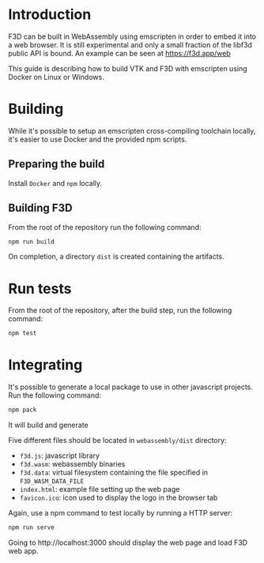 # Introduction

F3D can be built in WebAssembly using emscripten in order to embed it into a web browser.
It is still experimental and only a small fraction of the libf3d public API is bound.
An example can be seen at https://f3d.app/web

This guide is describing how to build VTK and F3D with emscripten using Docker on Linux or Windows.

# Building

While it's possible to setup an emscripten cross-compiling toolchain locally, it's easier to use Docker and the provided npm scripts.

## Preparing the build

Install `Docker` and `npm` locally.

## Building F3D

From the root of the repository run the following command:

```sh
npm run build
```

On completion, a directory `dist` is created containing the artifacts.

# Run tests

From the root of the repository, after the build step, run the following command:

```sh
npm test
```


# Integrating

It's possible to generate a local package to use in other javascript projects.
Run the following command:

```sh
npm pack
```

It will build and generate

Five different files should be located in `webassembly/dist` directory:

- `f3d.js`: javascript library
- `f3d.wasm`: webassembly binaries
- `f3d.data`: virtual filesystem containing the file specified in `F3D_WASM_DATA_FILE`
- `index.html`: example file setting up the web page
- `favicon.ico`: icon used to display the logo in the browser tab

Again, use a npm command to test locally by running a HTTP server:

```sh
npm run serve
```

Going to http://localhost:3000 should display the web page and load F3D web app.
